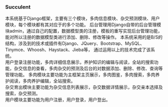 ### Succulent
本系统基于Django框架，主要有三个模块，多肉信息模块、杂交预测模块、用户模块，每个模块都有其对应于的多个功能。
后台管理用Django自带的后台管理模块admin，通过自己的配置，数据模型类的注册，模板的重写实现后台管理功能，
能对所以注册的数据模型类进行添加、删除、修改等操作。
本系统采用的是B/S的结构，涉及到的技术或插件有Django、JQuery、Bootstrap、MySQL、Tinymce、Whoosh、Haystack、Jieba等，
通过运用以上的技术完成了该系统。<br>
用户登录注册功能，多肉详细信息展示，养护知识的编辑与阅读，全站的搜索功能，杂交信息的查看，多肉杂交的预测及后台的对数据添加、删除、修改、查询等管理功能。
多肉模块主要功能为主框架主页展示，多肉图鉴，多肉搜索，多肉养护阅读，多肉养护编辑，全站搜索。<br>
杂交育出模块主要功能为杂交信息列表展示，杂交数据详情展示，杂交亲本选择及搜索，杂交预测。<br>
用户模块主要功能为用户注册，用户登录，用户登出。<br>
